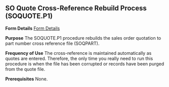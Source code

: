 ## SO Quote Cross-Reference Rebuild Process (SOQUOTE.P1)
<PageHeader />

**Form Details**
[Form Details](../SOQUOTE-P1-1/README.md)

**Purpose**
The SOQUOTE.P1 procedure rebuilds the sales order quotation to part number
cross reference file (SOQPART).

**Frequency of Use**
The cross-reference is maintained automatically as quotes are entered.
Therefore, the only time you really need to run this procedure is when the
file has been corrupted or records have been purged from the quote file.

**Prerequisites**
None.

<badge text= "Version 8.9.130 03/14/13" vertical="middle" />

<PageFooter />
